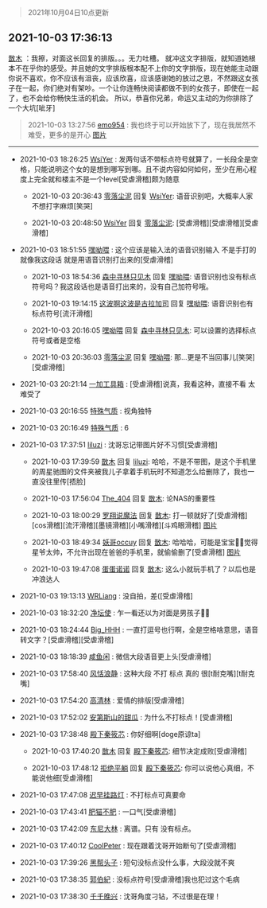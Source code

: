 > 2021年10月04日10点更新
<link rel="stylesheet" href="https://cdn.jsdelivr.net/gh/taotie6/sampleJSON@main/css/photo_show.css">
<meta name="referrer" content="no-referrer" />


 ## 2021-10-03 17:36:13 

 [㪚木](https://www.coolapk.com/feed/30436764?shareKey=YjFlN2Y1ZWFjN2RiNjE1OTdmM2U~) ：我擦，对面这长回复的排版。。。无力吐槽。
就冲这文字排版，就知道她根本不在乎你的感受。并且她的文字排版根本配不上你的文字排版，现在她能主动跟你说不喜欢，你不应该有沮丧，应该欣喜，应该感谢她的放过之恩，不然跟这女孩子在一起，你们绝对有架吵。一个让你连畅快阅读都做不到的女孩子<!--break-->，即使在一起了，也不会给你畅快生活的机会。
所以，恭喜你兄弟，命运又主动的为你排除了一个大坑[呲牙] 

<div class="album">
</div>

> 2021-10-03 13:27:56 
> [emo954](https://www.coolapk.com/feed/30431740?shareKey=ZTc4NTMyNDVjODQyNjE1OTdmM2U~) : 我也终于可以开始放下了，现在我居然不难受，更多的是开心 
[图片](http://image.coolapk.com/feed/2021/1003/13/2777451_eb463f37_8873_7864@1055x7848.jpeg)

 ------- 

- 2021-10-03 18:26:25 [WsiYer](uid=3832235) : 发两句话不带标点符号就算了，一长段全是空格，只能说明这个女的是想到哪写到哪。且不说内容如何如何，至少在用心程度上完全就和楼主不是一个level[受虐滑稽]颇为随意 

    - 2021-10-03 20:36:43 [零落尘泥](uid=3648294) 回复 [WsiYer](uid=3832235): 语音识别吧，大概率人家不想打字麻烦[笑哭] 

    - 2021-10-03 20:48:50 [WsiYer](uid=3832235) 回复 [零落尘泥](uid=3648294): [受虐滑稽][受虐滑稽][受虐滑稽] 

- 2021-10-03 18:51:55 [嘿呦喂](uid=546063) : 这个应该是输入法的语音识别输入 不是手打的 就像我这段话 就是用语音识别打出来的[受虐滑稽] 

    - 2021-10-03 18:54:36 [森中寻林只见木](uid=738706) 回复 [嘿呦喂](uid=546063): 语音识别也没有标点符号吗？我这段话也是语音打出来的，没有自己加符号哦。 

    - 2021-10-03 19:14:15 [这波啊这波是古拉加司](uid=3369995) 回复 [嘿呦喂](uid=546063): 语音识别也有标点符号[流汗滑稽] 

    - 2021-10-03 20:16:05 [嘿呦喂](uid=546063) 回复 [森中寻林只见木](uid=738706): 可以设置的选择标点符号或者是空格 

    - 2021-10-03 20:36:03 [零落尘泥](uid=3648294) 回复 [嘿呦喂](uid=546063): 那…更是不当回事儿[笑哭][受虐滑稽] 

- 2021-10-03 20:21:14 [一加工具箱](uid=2758349) : [受虐滑稽]说真，我看这种，直接不看 太难受了 

- 2021-10-03 20:16:55 [特殊气质](uid=926691) : 视角独特 

- 2021-10-03 20:16:49 [特殊气质](uid=926691) : 6 

- 2021-10-03 17:37:51 [liluzi](uid=3499639) : 沈哥忘记带图片好不习惯[受虐滑稽] 

    - 2021-10-03 17:39:59 [㪚木](uid=1081091) 回复 [liluzi](uid=3499639): 哈哈，不是不带图，是这个手机里的周星驰图的文件夹被我儿子拿着手机玩时不知道怎么给删除了，我也一直没往里传[捂脸] 

    - 2021-10-03 17:56:04 [The_404](uid=1424563) 回复 [㪚木](uid=1081091): 论NAS的重要性 

    - 2021-10-03 18:00:29 [罗翔说魔法](uid=2307872) 回复 [㪚木](uid=1081091): 打一顿就好了[受虐滑稽][cos滑稽][流汗滑稽][墨镜滑稽][小嘴滑稽][斗鸡眼滑稽] [图片](http://image.coolapk.com/feed/2021/0901/12/625777_ec969410_9787_0067@300x300.gif)

    - 2021-10-03 18:49:34 [妖哥occuy](uid=1388591) 回复 [㪚木](uid=1081091): 哈哈哈，可能是宝宝👶🏻觉得星爷太帅，不允许出现在爸爸的手机里，就偷偷删了[受虐滑稽] [图片](http://image.coolapk.com/feed/2021/0918/18/13241684_d2e9c254_1316_5679@640x585.jpeg)

    - 2021-10-03 19:47:08 [蛋蛋诺诺](uid=1737929) 回复 [㪚木](uid=1081091): 这么小就玩手机了？以后也是冲浪达人 

- 2021-10-03 19:13:13 [WRLiang](uid=533595) : 没自拍，差([受虐滑稽] 

- 2021-10-03 18:32:20 [净坛使](uid=1518317) : 乍一看还以为对面是男孩子👶🏻 

- 2021-10-03 18:24:44 [Big_HHH](uid=1375976) : 一直打逗号也行啊，全是空格啥意思，语音转文字？[受虐滑稽][受虐滑稽] 

- 2021-10-03 18:18:39 [咸鱼闲](uid=3783511) : 微信大段语音更上头[受虐滑稽] 

- 2021-10-03 17:58:40 [风恬浪静](uid=2415886) : 这种大段 不打 标点 真的 很[t耐克嘴][t耐克嘴] 

- 2021-10-03 17:54:20 [高清林](uid=8114305) : 爱情的排版[受虐滑稽] 

- 2021-10-03 17:52:02 [安第斯山的甜瓜](uid=555070) : 为什么不打标点！[受虐滑稽] 

- 2021-10-03 17:38:48 [殿下秦筱芯](uid=1506692) : 你好细啊[doge原谅ta] 

    - 2021-10-03 17:40:20 [㪚木](uid=1081091) 回复 [殿下秦筱芯](uid=1506692): 细节决定成败[受虐滑稽] 

    - 2021-10-03 17:48:12 [拒绝平躺](uid=1706749) 回复 [殿下秦筱芯](uid=1506692): 你可以说他心真细，不能说他细[受虐滑稽] 

- 2021-10-03 17:47:08 [迟早挂路灯](uid=874366) : 不打标点可真要命 

- 2021-10-03 17:43:41 [肥猫不肥](uid=1423929) : 一口气[受虐滑稽] 

- 2021-10-03 17:42:09 [东尼大林](uid=1612569) : 离谱。只有 没有标点。 

- 2021-10-03 17:40:12 [CoolPeter](uid=1437066) : 现在跟着沈哥开始断句了[受虐滑稽] 

- 2021-10-03 17:39:26 [黑帮头子](uid=2838832) : 短句没标点没什么事，大段没就不爽 

- 2021-10-03 17:38:35 [郭伯紀](uid=2859803) : 没标点符号[受虐滑稽]我也犯过这个毛病 

- 2021-10-03 17:38:30 [千千晚兴](uid=2447077) : 沈哥角度刁钻，不过很是在理！ 

